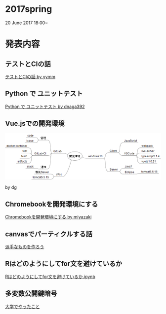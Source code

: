 # 2017spring

20 June 2017 18:00~

# 発表内容

## テストとCIの話

[テストとCIの話 by yymm](http://slides.com/yymm/test-and-ci#/ "テストとCIの話 by yymm")

## Python で ユニットテスト

[Python で ユニットテスト by dnaga392](https://dnaga392.github.io/devipl170620/ "Python で ユニットテスト by dnaga392")

## Vue.jsでの開発環境

![Vuejs開発環境](Vuejs開発環境.png "Vuejs開発環境")

by dg

## Chromebookを開発環境にする

[Chromebookを開発環境にする by miyazaki](https://scrapbox.io/ipl/devipl170620miyazakiスライド)

## canvasでパーティクルする話

[派手なものを作ろう](https://scrapbox.io/ipl/devipl-20170620-particle)

## Rはどのようにしてfor文を避けているか

[Rはどのようにしてfor文を避けているか.ipynb](https://github.com/DevIPL/2017spring/blob/master/R%E3%81%AF%E3%81%A9%E3%81%AE%E3%82%88%E3%81%86%E3%81%AB%E3%81%97%E3%81%A6for%E6%96%87%E3%82%92%E9%81%BF%E3%81%91%E3%81%A6%E3%81%84%E3%82%8B%E3%81%8B.ipynb)

## 多変数公開鍵暗号
[大学でやったこと](http://192.168.5.56/ito/Devipl/blob/master/20170620devipl_%E5%A4%9A%E5%A4%89%E6%95%B0%E5%85%AC%E9%96%8B%E9%8D%B5%E6%9A%97%E5%8F%B7.pdf)
